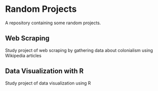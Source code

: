 # Random Projects

A repository containing some random projects.

## Web Scraping

Study project of web scraping by gathering data about colonialism using Wikipedia articles

## Data Visualization with R

Study project of data visualization using R
